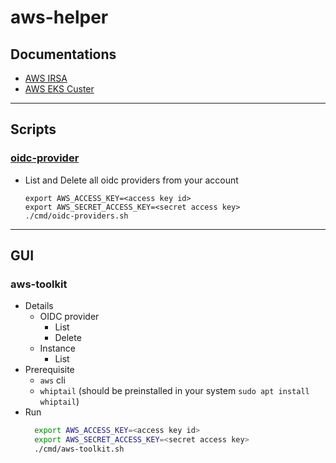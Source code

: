 # aws-helper
## Documentations
* [AWS IRSA](./docs/IRSA.md)
* [AWS EKS Custer](./docs/eks/README.md)
---
## Scripts
### [oidc-provider](./scripts/oidc-providers.sh)
* List and Delete all oidc providers from your account
  ```shell
  export AWS_ACCESS_KEY=<access key id>
  export AWS_SECRET_ACCESS_KEY=<secret access key>
  ./cmd/oidc-providers.sh
  ```
---
## GUI
### aws-toolkit
* Details
  * OIDC provider
    * List
    * Delete
  * Instance
    * List
* Prerequisite
  * `aws` cli
  * `whiptail` (should be preinstalled in your system `sudo apt install whiptail`)
* Run
  ```Bash
    export AWS_ACCESS_KEY=<access key id>
    export AWS_SECRET_ACCESS_KEY=<secret access key>
    ./cmd/aws-toolkit.sh
  ```